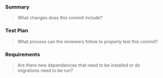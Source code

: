 ### Summary
> What changes does this commit include?


### Test Plan
> What process can the reviewers follow to properly test this commit?


### Requirements
> Are there new dependencies that need to be installed or do migrations need to be run?
